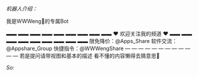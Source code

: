 *机器人介绍：*

我是WWWeng🐝的专属Bot
 
▬▬ ▬▬ ▬▬ ▬▬ ▬▬ ▬▬ ▬▬ ▬▬ ▬▬ 
❤️ 欢迎关注我的频道 ❤️
▬▬ ▬▬ ▬▬ ▬▬ ▬▬ ▬▬ ▬▬ ▬▬ ▬▬ 
限免降价：@Apps\_Share
软件交流：@Appshare\_Group 
快捷指令：@WWWengShare 
— — — — — — — — — — — — 
若是提问请带视图和基本的描述
看不懂的内容懒得去猜意思🫠

*So:*